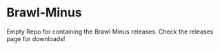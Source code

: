# Brawl-Minus

Empty Repo for containing the Brawl Minus releases. Check the releases page for downloads!
